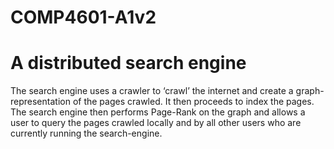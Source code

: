 # COMP4601-A1v2
# A distributed search engine
The search engine uses a crawler to ‘crawl’ the internet and create a graph-representation of the pages crawled. It then proceeds to index the pages. The search engine then performs Page-Rank on the graph and allows a user to query the pages crawled locally and by all other users who are currently running the search-engine.
